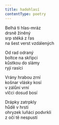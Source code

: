 ```yaml
---
title: hadohlasí
contentType: poetry
---
```


<section>

Belhá ti hlas-mráz  
drsně žíněný  
srp stéká z řas  
na šest verst vzdálených

Od rad odraný  
boltce na skřipci  
kůstkou do slámy  
ryjí rasíci

Vrány hrabou zrní  
košnar vlásky kosí  
v zálůní vrní  
vlčci dosud bosí

Drápky zatrpkly  
hůdě v hrsti  
ohryzek luňáci podvrkli  
z očí tě nespustí

</section>
